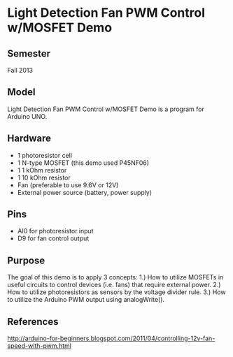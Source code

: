 Light Detection Fan PWM Control w/MOSFET Demo
===================
Semester
---
Fall 2013

Model
---
Light Detection Fan PWM Control w/MOSFET Demo is a program for Arduino UNO. 

Hardware
---
* 1 photoresistor cell
* 1 N-type MOSFET (this demo used P45NF06)
* 1 1 kOhm resistor
* 1 10 kOhm resistor
* Fan (preferable to use 9.6V or 12V)
* External power source (battery, power supply)

Pins
---
* AI0 for photoresistor input
* D9 for fan control output

Purpose
---
The goal of this demo is to apply 3 concepts: 1.) How to utilize MOSFETs in useful circuits to control devices (i.e. fans) that require external power. 2.) How to utilize photoresistors as sensors by the voltage divider rule. 3.) How to utilize the Arduino PWM output using analogWrite().

References
---
http://arduino-for-beginners.blogspot.com/2011/04/controlling-12v-fan-speed-with-pwm.html